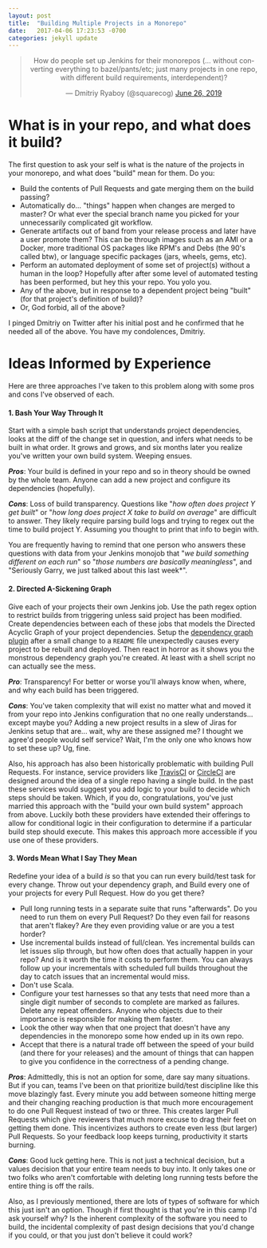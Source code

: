 ```yaml
---
layout: post
title:  "Building Multiple Projects in a Monorepo"
date:   2017-04-06 17:23:53 -0700
categories: jekyll update
---
```


<div align="center">
<blockquote class="twitter-tweet"><p lang="en" dir="ltr">How do people set up Jenkins for their monorepos (... without converting everything to bazel/pants/etc; just many projects in one repo, with different build requirements, interdependent)?</p>&mdash; Dmitriy Ryaboy (@squarecog) <a href="https://twitter.com/squarecog/status/1143678611406241792?ref_src=twsrc%5Etfw">June 26, 2019</a></blockquote> <script async src="https://platform.twitter.com/widgets.js" charset="utf-8"></script>
</div>

# What is in your repo, and what does it build?

The first question to ask your self is what is the nature of the projects in your monorepo, and what does "build" mean for them. Do you:
* Build the contents of Pull Requests and gate merging them on the build passing?
* Automatically do... "things" happen when changes are merged to master? Or what ever the special branch name you picked for your unnecessarily complicated git workflow.
* Generate artifacts out of band from your release process and later have a user promote them? This can be through images such as an AMI or a Docker, more traditional OS packages like RPM's and Debs (the 90's called btw), or language specific packages (jars, wheels, gems, etc).
* Perform an automated deployment of some set of project(s) without a human in the loop? Hopefully after after some level of automated testing has been performed, but hey this your repo. You yolo you.
* Any of the above, but in response to a dependent project being "built" (for that project's definition of build)?
* Or, God forbid, all of the above?

I pinged Dmitriy on Twitter after his initial post and he confirmed that he needed all of the above. You have my condolences, Dmitriy.


# Ideas Informed by Experience

Here are three approaches I've taken to this problem along with some pros and cons I've observed of each.

#### 1. Bash Your Way Through It

Start with a simple bash script that understands project dependencies, looks at the diff of the change set in question, and infers what needs to be built in what order. It grows and grows, and six months later you realize you've written your own build system. Weeping ensues.

**_Pros_**: Your build is defined in your repo and so in theory should be owned by the whole team. Anyone can add a new project and configure its dependencies (hopefully).

**_Cons_**: Loss of build transparency. Questions like "*how often does project Y get built*" or "*how long does project X take to build on average*" are difficult to answer. They likely require parsing build logs and trying to regex out the time to build project Y. Assuming you thought to print that info to begin with.

You are frequently having to remind that one person who answers these questions with data from your Jenkins monojob that "*we build something different on each run*" so "*those numbers are basically meaningless*", and "Seriously Garry, we just talked about this last week*".

#### 2. Directed A-Sickening Graph
Give each of your projects their own Jenkins job. Use the path regex option to restrict builds from triggering unless said project has been modified. Create dependencies between each of these jobs that models the Directed Acyclic Graph of your project dependencies. Setup the [dependency graph plugin](https://wiki.jenkins.io/display/JENKINS/Dependency+Graph+View+Plugin) after a small change to a `README` file unexpectedly causes every project to be rebuilt and deployed. Then react in horror as it shows you the monstrous dependency graph you're created. At least with a shell script no can actually see the mess.


**_Pro_**: Transparency! For better or worse you'll always know when, where, and why each build has been triggered.

**_Cons_**: You've taken complexity that will exist no matter what and moved it from your repo into Jenkins configuration that no one really understands... except maybe you? Adding a new project results in a slew of Jiras for Jenkins setup that are... wait, why are these assigned me? I thought we agree'd people would self service? Wait, I'm the only one who knows how to set these up? Ug, fine.

Also, his approach has also been historically problematic with building Pull Requests. For instance, service providers like [TravisCI](https://travis-ci.com) or [CircleCI](https://circleci.com/) are designed around the idea of a single repo having a single build.  In the past these services would suggest you add logic to your build to decide which steps should be taken. Which, if you do, congratulations, you've just married this approach with the "build your own build system" approach from above.  Luckily both these providers have extended their offerings to allow for conditional logic in their configuration to determine if a particular build step should execute. This makes this approach more accessible if you use one of these providers.

#### 3. Words Mean What I Say They Mean
Redefine your idea of a build *is* so that you can run every build/test task for every change. Throw out your dependency graph, and Build every one of your projects for every Pull Request.  How do you get there?
* Pull long running tests in a separate suite that runs "afterwards". Do you need to run them on every Pull Request? Do they even fail for reasons that aren't flakey? Are they even providing value or are you a test horder?
* Use incremental builds instead of full/clean. Yes incremental builds can let issues slip through, but how often does that actually happen in your repo? And is it worth the time it costs to perform them. You can always follow up your incrementals with scheduled full builds throughout the day to catch issues that an incremental would miss.
* Don't use Scala.
* Configure your test harnesses so that any tests that need more than a single digit number of seconds to complete are marked as failures. Delete any repeat offenders. Anyone who objects due to their importance is responsible for making them faster.
* Look the other way when that one project that doesn't have any dependencies in the monorepo some how ended up in its own repo.
* Accept that there is a natural trade off between the speed of your build (and there for your releases) and the amount of things that can happen to give you confidence in the correctness of a pending change.

**_Pros_**: Admittedly, this is not an option for some, dare say many situations. But if you can, teams I've been on that prioritize build/test discipline like this move blazingly fast. Every minute you add between someone hitting merge and their changing reaching production is that much more encouragement to do one Pull Request instead of two or three. This creates larger Pull Requests which give reviewers that much more excuse to drag their feet on getting them done. This incentivizes authors to create even less (but larger) Pull Requests. So your feedback loop keeps turning, productivity it starts burning.

**_Cons_**: Good luck getting here. This is not just a technical decision, but a values decision that your entire team needs to buy into. It only takes one or two folks who aren't comfortable with deleting long running tests before the entire thing is off the rails.

Also, as I previously mentioned, there are lots of types of software for which this just isn't an option. Though if first thought is that you're in this camp I'd ask yourself why? Is the inherent complexity of the software you need to build, the incidental complexity of past design decisions that you'd change if you could, or that you just don't believe it could work?  

